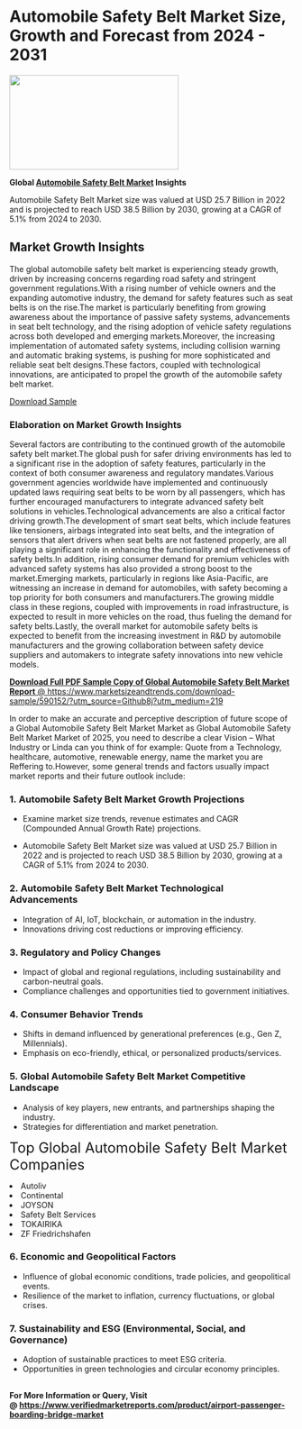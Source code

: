 <H1>Automobile Safety Belt Market Size, Growth and Forecast from 2024 - 2031</H1><img class="aligncenter size-medium wp-image-584254" src="https://thirdeyenews.in/wp-content/uploads/2024/09/Global-Market-Research-300x168.jpeg" alt="" width="300" height="168" /><p><strong>Global&nbsp;<a href="https://www.marketsizeandtrends.com/download-sample/590152/?utm_source=Github8j?utm_medium=219">Automobile Safety Belt Market</a> Insights</strong></p><p>Automobile Safety Belt Market size was valued at USD 25.7 Billion in 2022 and is projected to reach USD 38.5 Billion by 2030, growing at a CAGR of 5.1% from 2024 to 2030.</p><p><h2>Market Growth Insights</h2> The global automobile safety belt market is experiencing steady growth, driven by increasing concerns regarding road safety and stringent government regulations.With a rising number of vehicle owners and the expanding automotive industry, the demand for safety features such as seat belts is on the rise.The market is particularly benefiting from growing awareness about the importance of passive safety systems, advancements in seat belt technology, and the rising adoption of vehicle safety regulations across both developed and emerging markets.Moreover, the increasing implementation of automated safety systems, including collision warning and automatic braking systems, is pushing for more sophisticated and reliable seat belt designs.These factors, coupled with technological innovations, are anticipated to propel the growth of the automobile safety belt market.<p><a href="#">Download Sample</a></p> <h3>Elaboration on Market Growth Insights</h3> Several factors are contributing to the continued growth of the automobile safety belt market.The global push for safer driving environments has led to a significant rise in the adoption of safety features, particularly in the context of both consumer awareness and regulatory mandates.Various government agencies worldwide have implemented and continuously updated laws requiring seat belts to be worn by all passengers, which has further encouraged manufacturers to integrate advanced safety belt solutions in vehicles.Technological advancements are also a critical factor driving growth.The development of smart seat belts, which include features like tensioners, airbags integrated into seat belts, and the integration of sensors that alert drivers when seat belts are not fastened properly, are all playing a significant role in enhancing the functionality and effectiveness of safety belts.In addition, rising consumer demand for premium vehicles with advanced safety systems has also provided a strong boost to the market.Emerging markets, particularly in regions like Asia-Pacific, are witnessing an increase in demand for automobiles, with safety becoming a top priority for both consumers and manufacturers.The growing middle class in these regions, coupled with improvements in road infrastructure, is expected to result in more vehicles on the road, thus fueling the demand for safety belts.Lastly, the overall market for automobile safety belts is expected to benefit from the increasing investment in R&D by automobile manufacturers and the growing collaboration between safety device suppliers and automakers to integrate safety innovations into new vehicle models.<p><a href="#"></p><p><span class=""><strong>Download Full PDF Sample Copy of Global Automobile Safety Belt Market Report</strong> @ <a href="https://www.marketsizeandtrends.com/download-sample/590152/?utm_source=Github8j?utm_medium=219" target="_blank">https://www.marketsizeandtrends.com/download-sample/590152/?utm_source=Github8j?utm_medium=219</a></span></p><p>In order to make an accurate and perceptive description of future scope of a Global&nbsp;Automobile Safety Belt Market Market as Global&nbsp;Automobile Safety Belt Market Market of 2025, you need to describe a clear Vision &ndash; What Industry or Linda can you think of for example: Quote from a Technology, healthcare, automotive, renewable energy, name the market you are Reffering to.However, some general trends and factors usually impact market reports and their future outlook include:</p><h3>1.&nbsp;<strong>Automobile Safety Belt Market Growth Projections</strong></h3><ul><li>Examine market size trends, revenue estimates and CAGR (Compounded Annual Growth Rate) projections.</li><li><p>Automobile Safety Belt Market size was valued at USD 25.7 Billion in 2022 and is projected to reach USD 38.5 Billion by 2030, growing at a CAGR of 5.1% from 2024 to 2030.</p></li></ul><h3>2.&nbsp;<strong>Automobile Safety Belt Market Technological Advancements</strong></h3><ul><li>Integration of AI, IoT, blockchain, or automation in the industry.</li><li>Innovations driving cost reductions or improving efficiency.</li></ul><h3>3.&nbsp;<strong>Regulatory and Policy Changes</strong></h3><ul><li>Impact of global and regional regulations, including sustainability and carbon-neutral goals.</li><li>Compliance challenges and opportunities tied to government initiatives.</li></ul><h3>4.&nbsp;<strong>Consumer Behavior Trends</strong></h3><ul><li>Shifts in demand influenced by generational preferences (e.g., Gen Z, Millennials).</li><li>Emphasis on eco-friendly, ethical, or personalized products/services.</li></ul><h3>5.&nbsp;<strong>Global Automobile Safety Belt Market Competitive Landscape</strong></h3><ul><li>Analysis of key players, new entrants, and partnerships shaping the industry.</li><li>Strategies for differentiation and market penetration.</li></ul><p data-pm-slice="1 1 []"><span style="color: inherit; font-family: inherit; font-size: 25px;">Top Global Automobile Safety Belt Market Companies</span></p><div class="" data-test-id=""><p><li>Autoliv</li><li> Continental</li><li> JOYSON</li><li> Safety Belt Services</li><li> TOKAIRIKA</li><li> ZF Friedrichshafen</li></p></div><h3>6.&nbsp;<strong>Economic and Geopolitical Factors</strong></h3><ul><li>Influence of global economic conditions, trade policies, and geopolitical events.</li><li>Resilience of the market to inflation, currency fluctuations, or global crises.</li></ul><h3>7.&nbsp;<strong>Sustainability and ESG (Environmental, Social, and Governance)</strong></h3><ul><li>Adoption of sustainable practices to meet ESG criteria.</li><li>Opportunities in green technologies and circular economy principles.</li></ul><h2><strong style="font-size: 14px;">For More Information or Query, Visit @&nbsp;</strong><a style="background-color: #ffffff; font-size: 14px;" href="https://www.marketsizeandtrends.com/report/automobile-safety-belt-market/" target="_blank">https://www.verifiedmarketreports.com/product/airport-passenger-boarding-bridge-market</a></h2>